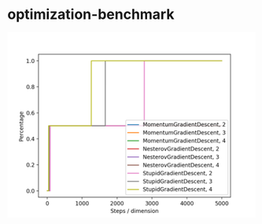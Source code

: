 # optimization-benchmark

![Ranking](https://raw.githubusercontent.com/ceystyle/optimization-benchmark/gh-pages/ranking.png)
